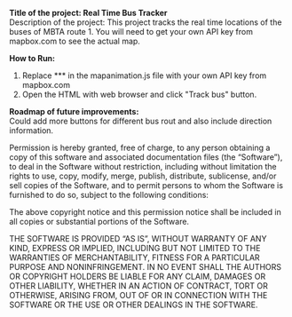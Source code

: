 **Title of the project: Real Time Bus Tracker**      
Description of the project: 
This project tracks the real time locations of the buses of MBTA route 1. You will need to get your own API key from mapbox.com to see the actual map.


**How to Run:**        
 1. Replace *** in the mapanimation.js file with your own API key from mapbox.com  
 2. Open the HTML with web browser and click "Track bus" button.  


**Roadmap of future improvements:**      
Could add more buttons for different bus rout and also include direction information.   


Permission is hereby granted, free of charge, to any person obtaining a copy of this software and associated documentation files (the “Software”), to deal in the Software without restriction, including without limitation the rights to use, copy, modify, merge, publish, distribute, sublicense, and/or sell copies of the Software, and to permit persons to whom the Software is furnished to do so, subject to the following conditions:  

The above copyright notice and this permission notice shall be included in all copies or substantial portions of the Software.  

THE SOFTWARE IS PROVIDED “AS IS”, WITHOUT WARRANTY OF ANY KIND, EXPRESS OR IMPLIED, INCLUDING BUT NOT LIMITED TO THE WARRANTIES OF MERCHANTABILITY, FITNESS FOR A PARTICULAR PURPOSE AND NONINFRINGEMENT. IN NO EVENT SHALL THE AUTHORS OR COPYRIGHT HOLDERS BE LIABLE FOR ANY CLAIM, DAMAGES OR OTHER LIABILITY, WHETHER IN AN ACTION OF CONTRACT, TORT OR OTHERWISE, ARISING FROM, OUT OF OR IN CONNECTION WITH THE SOFTWARE OR THE USE OR OTHER DEALINGS IN THE SOFTWARE.
